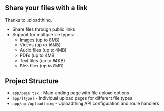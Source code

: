 ## Share your files with a link
Thanks to [uploadthing](https://uploadthing.com/).
- Share files through public links
- Support for multiple file types:
  - Images (up to 8MB)
  - Videos (up to 16MB)
  - Audio files (up to 4MB)
  - PDFs (up to 4MB)
  - Text files (up to 64KB)
  - Blob files (up to 8MB)

## Project Structure

- `app/page.tsx` - Main landing page with file upload options
- `app/[type]` - Individual upload pages for different file types
- `app/api/uploadthing` - Uploadthing API configuration and route handlers
